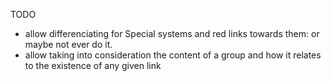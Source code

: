 TODO

- allow differenciating for Special systems and red links towards them: or maybe not ever do it.
- allow taking into consideration the content of a group and how it relates to
  the existence of any given link
